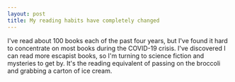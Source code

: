 ```yaml
---
layout: post
title: My reading habits have completely changed
---
```


I've read about 100 books each of the past four years, but I've found it hard to concentrate on most books during the COVID-19 crisis. I've discovered I can read more escapist books, so I'm turning to science fiction and mysteries to get by. It's the reading equivalent of passing on the broccoli and grabbing a carton of ice cream.
